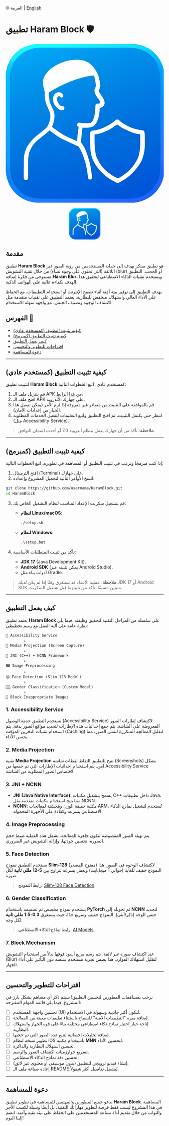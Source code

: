 🌐 العربية | [English](README_EN.md)

# تطبيق Haram Block 🛡️

![Haram Block Icon](app/src/main/res/drawable/icon.png)
<div align="center">
  <img src="app/src/main/res/drawable/icon.png" alt="Haram Block Icon" width="100">
</div>

## مقدمة
تطبيق **Haram Block** هو تطبيق مبتكر يهدف إلى حماية المستخدمين من رؤية الصور غير اللائقة (التي تحتوي على وجوه نساء) من خلال تقنية التشويش (blur) أو الحجب. التطبيق مستوحى من فكرة إضافة **Haram Blur**، ويستخدم تقنيات الذكاء الاصطناعي لتحقيق هذا الهدف بكفاءة عالية على الهواتف الذكية.

يهدف التطبيق إلى توفير بيئة آمنة أثناء تصفح الإنترنت أو استخدام التطبيقات، مع الحفاظ على الأداء العالي واستهلاك منخفض للبطارية. يعتمد التطبيق على تقنيات متقدمة مثل اكتشاف الوجوه وتصنيف الجنس، مع واجهة سهلة الاستخدام.

## الفهرس 📑
- [كيفية تثبيت التطبيق (كمستخدم عادي)](#كيفية-تثبيت-التطبيق-كمستخدم-عادي)
- [كيفية تثبيت التطبيق (كمبرمج)](#كيفية-تثبيت-التطبيق-كمبرمج)
- [كيف يعمل التطبيق](#كيف-يعمل-التطبيق)
- [اقتراحات للتطوير والتحسين](#اقتراحات-للتطوير-والتحسين)
- [دعوة للمساهمة](#دعوة-للمساهمة)

---

## كيفية تثبيت التطبيق (كمستخدم عادي)
لتثبيت تطبيق **Haram Block** كمستخدم عادي، اتبع الخطوات التالية:
1. قم بتنزيل ملف الـ APK من [هذا الرابط](https://example.com/haram-block-apk).
2. افتح ملف الـ APK على جهازك الأندرويد.
3. قم بالموافقة على التثبيت من مصادر غير معروفة إذا لزم الأمر (يمكن تفعيل هذا الخيار من إعدادات الأمان).
4. انتظر حتى يكتمل التثبيت، ثم افتح التطبيق واتبع التعليمات لتفعيل الخدمات المطلوبة (مثل Accessibility Service).

> **ملاحظة**: تأكد من أن جهازك يعمل بنظام أندرويد 7.0 أو أحدث لضمان التوافق.

---

## كيفية تثبيت التطبيق (كمبرمج)
إذا كنت مبرمجًا وترغب في تثبيت التطبيق أو المساهمة في تطويره، اتبع الخطوات التالية:
1. افتح الترمينال (Terminal) على جهازك.
2. انسخ الأوامر التالية لتحميل المشروع وإعداده:

```bash
git clone https://github.com/username/HaramBlock.git
cd HaramBlock
```

3. قم بتشغيل سكربت الإعداد المناسب لنظام التشغيل الخاص بك:
   - **لنظام Linux/macOS**:
     ```bash
     ./setup.sh
     ```
   - **لنظام Windows**:
     ```bash
     .\setup.bat
     ```

4. تأكد من تثبيت المتطلبات الأساسية:
   - **JDK 17** (Java Development Kit).
   - **Android SDK** (يمكن تثبيته عبر Android Studio).
   - أدوات بناء مثل Gradle.

> **ملاحظة**: عملية الإعداد قد تستغرق وقتًا إذا لم يكن لديك JDK 17 أو Android SDK مثبتين مسبقًا. تأكد من تثبيتهما قبل تشغيل السكربت.

---

## كيف يعمل التطبيق
يعتمد تطبيق **Haram Block** على سلسلة من المراحل التقنية لتحقيق وظيفته. فيما يلي نظرة عامة على آلية العمل مع رسم تخطيطي:

```
📱 Accessibility Service
        ↓
📸 Media Projection (Screen Capture)
        ↓
🔄 JNI (C++) + NCNN Framework
        ↓
🖼️ Image Preprocessing
        ↓
😊 Face Detection (Slim-128 Model)
        ↓
👩‍🦰 Gender Classification (Custom Model)
        ↓
🛑 Block Inappropriate Images
```

### 1. **Accessibility Service**
يستخدم التطبيق خدمة الوصول (Accessibility Service) لاكتشاف إطارات الصور المعروضة على الشاشة. يتم جمع إحداثيات هذه الإطارات لتحديد مواقع الصور بدقة. يتم استخدام تقنيات التخزين المؤقت (Caching) لتقليل المعالجة المتكررة لنفس الصور، مما يحسن الأداء.

### 2. **Media Projection**
تقنية **Media Projection** تتيح للتطبيق التقاط لقطات شاشة (Screenshots) بشكل آمن. يتم استخدام إحداثيات الإطارات التي تم جمعها من Accessibility Service لاقتصاص الصور المطلوبة من الشاشة.

### 3. **JNI + NCNN**
- **JNI (Java Native Interface)**: يسمح بتشغيل مكتبات C++ داخل تطبيقات Java، مما يتيح استخدام مكتبات متقدمة مثل NCNN.
- **NCNN**: مكتبة خفيفة الوزن ومُحسّنة لمعالجات ARM، تُستخدم لتشغيل نماذج الذكاء الاصطناعي بسرعة وكفاءة على الأجهزة المحمولة.

### 4. **Image Preprocessing**
يتم تهيئة الصور المقصوصة لتكون جاهزة للمعالجة. تشمل هذه العملية ضبط حجم الصورة، تحسين جودتها، وإزالة التشويش غير الضروري.

### 5. **Face Detection**
يستخدم التطبيق نموذج **Slim-128** (مفتوح المصدر) لاكتشاف الوجوه في الصور. هذا النموذج خفيف للغاية (حوالي 1 ميجابايت) ويعمل بسرعة تتراوح بين **5-12 مللي ثانية** لكل صورة.

> **رابط النموذج**: [Slim-128 Face Detection](https://github.com/ultralight-face-detection).

### 6. **Gender Classification**
يستخدم نموذج مخصص تم تصميمه باستخدام **PyTorch** ثم تحويله إلى **NCNN** لتحديد جنس الوجه (ذكر/أنثى). النموذج خفيف وسريع جدًا، حيث يستغرق **0.3-1.5 مللي ثانية** لكل وجه.

> **رابط نماذج الذكاء الاصطناعي**: [AI Models](https://example.com/ai).

### 7. **Block Mechanism**
عند اكتشاف صورة غير لائقة، يتم رسم مربع أسود فوقها بدلاً من استخدام التشويش (Blur) لتقليل استهلاك الموارد. هذا يضمن تجربة مستخدم سلسة دون التأثير على أداء الجهاز.

---

## اقتراحات للتطوير والتحسين
نرحب بمساهمات المطورين لتحسين التطبيق! سيتم ذكر أي مساهم بشكل بارز في المشروع. فيما يلي قائمة المهام المقترحة:

- [ ] تحسين واجهة المستخدم (UI) لتكون أكثر جاذبية وسهولة في الاستخدام.
- [ ] إضافة ميزة "التطبيقات الآمنة" للسماح باستثناء تطبيقات معينة من المعالجة.
- [ ] إتاحة خيار اختيار نماذج ذكاء اصطناعي مختلفة بناءً على قوة الجهاز واستهلاك البطارية.
- [ ] إضافة تحليلات إحصائية لتتبع عدد الصور التي تم حجبها.
- [ ] تطوير نسخة لنظام iOS باستخدام مكتبة **MNN** لتحسين الأداء.
- [ ] تحسين استهلاك البطارية والذاكرة.
- [ ] تسريع خوارزميات اكتشاف الصور والرسم.
- [ ] تحسين دقة نماذج الذكاء الاصطناعي.
- [ ] إنشاء فيديو ترويجي للتطبيق (بدون موسيقى أو محتوى غير لائق).
- [ ] إعادة صياغة ملف الـ README ليشمل تفاصيل أكثر شمولاً.

---

## دعوة للمساهمة
ندعو جميع المطورين والمهتمين للمساهمة في تطوير تطبيق **Haram Block**. المساهمة في هذا المشروع ليست فقط فرصة لتطوير مهاراتك التقنية، بل أيضًا وسيلة لكسب الأجر والثواب من خلال تقديم أداة تساعد المستخدمين على الحفاظ على بيئة نقية وآمنة. انضم إلينا اليوم!
